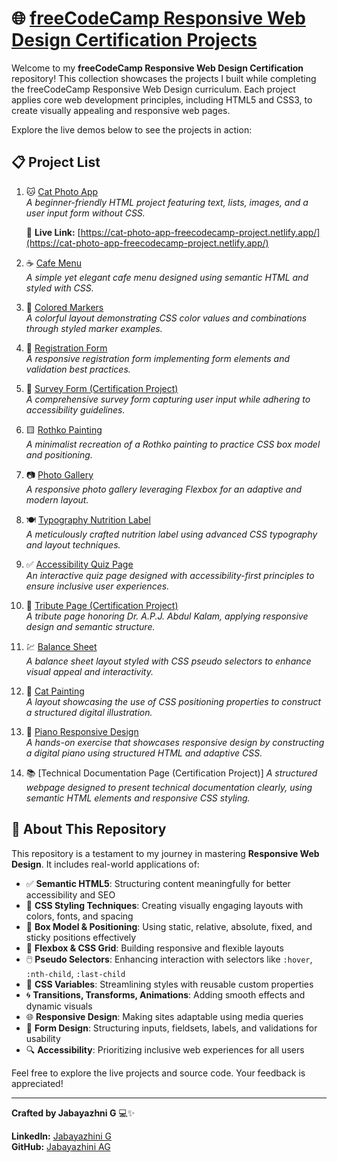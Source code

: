 # 🌐 [freeCodeCamp Responsive Web Design Certification Projects](https://www.freecodecamp.org/learn/2022/responsive-web-design/)

Welcome to my **freeCodeCamp Responsive Web Design Certification** repository! This collection showcases the projects I built while completing the freeCodeCamp Responsive Web Design curriculum. Each project applies core web development principles, including HTML5 and CSS3, to create visually appealing and responsive web pages.

Explore the live demos below to see the projects in action:

## 📋 Project List

1. 🐱 [Cat Photo App](https://www.freecodecamp.org/learn/2022/responsive-web-design/#learn-html-by-building-a-cat-photo-app)  
   *A beginner-friendly HTML project featuring text, lists, images, and a user input form without CSS.*
   
   🔗 **Live Link:** [https://cat-photo-app-freecodecamp-project.netlify.app/](https://cat-photo-app-freecodecamp-project.netlify.app/)

3. ☕ [Cafe Menu](https://cafe-menu-freecodecamp-project.netlify.app/)  
   *A simple yet elegant cafe menu designed using semantic HTML and styled with CSS.*

4. 🎨 [Colored Markers](https://colored-markers-freecodecamp-project.netlify.app/)  
   *A colorful layout demonstrating CSS color values and combinations through styled marker examples.*

5. 📄 [Registration Form](https://registration-form-freecodecampproject.netlify.app/)  
   *A responsive registration form implementing form elements and validation best practices.*

6. 📝 [Survey Form (Certification Project)](https://survey-form-free-code-camp-project.netlify.app/)  
   *A comprehensive survey form capturing user input while adhering to accessibility guidelines.*

7. 🟨 [Rothko Painting](https://rothko-painting-freecodecamp-project.netlify.app/)  
   *A minimalist recreation of a Rothko painting to practice CSS box model and positioning.*

8. 📷 [Photo Gallery](https://flexbox-photogallery-freecodecamp.netlify.app/)  
   *A responsive photo gallery leveraging Flexbox for an adaptive and modern layout.*

9. 🍽️ [Typography Nutrition Label](https://typography-freecodecamp-project.netlify.app/)  
   *A meticulously crafted nutrition label using advanced CSS typography and layout techniques.*

10. ✅ [Accessibility Quiz Page](https://accessibility-learning-freecodecamp.netlify.app/)  
   *An interactive quiz page designed with accessibility-first principles to ensure inclusive user experiences.*

11. 🏅 [Tribute Page (Certification Project)](https://dr-apjkalam-tribute-page-freecodecamp.netlify.app/)  
   *A tribute page honoring Dr. A.P.J. Abdul Kalam, applying responsive design and semantic structure.*

12. 💹 [Balance Sheet](https://balance-sheet-css-pseudoselectors-fcc.netlify.app/)  
   *A balance sheet layout styled with CSS pseudo selectors to enhance visual appeal and interactivity.*

13. 🎨 [Cat Painting](https://cat-painting-css-positioning-fcc.netlify.app/)  
    *A layout showcasing the use of CSS positioning properties to construct a structured digital illustration.*

14. 🎹 [Piano Responsive Design](https://piano-responsive-design-freecodecamp.netlify.app/)  
    *A hands-on exercise that showcases responsive design by constructing a digital piano using structured HTML and adaptive CSS.*

15. 📚 [Technical Documentation Page (Certification Project)]
    *A structured webpage designed to present technical documentation clearly, using semantic HTML elements and responsive CSS styling.*

## 📌 About This Repository

This repository is a testament to my journey in mastering **Responsive Web Design**. It includes real-world applications of:

- ✅ **Semantic HTML5**: Structuring content meaningfully for better accessibility and SEO
- 🎨 **CSS Styling Techniques**: Creating visually engaging layouts with colors, fonts, and spacing
- 📐 **Box Model & Positioning**: Using static, relative, absolute, fixed, and sticky positions effectively
- 🧩 **Flexbox & CSS Grid**: Building responsive and flexible layouts
- 🖱️ **Pseudo Selectors**: Enhancing interaction with selectors like `:hover`, `:nth-child`, `:last-child`
- 🎨 **CSS Variables**: Streamlining styles with reusable custom properties
- 🌀 **Transitions, Transforms, Animations**: Adding smooth effects and dynamic visuals
- 🌐 **Responsive Design**: Making sites adaptable using media queries
- 📄 **Form Design**: Structuring inputs, fieldsets, labels, and validations for usability
- 🔍 **Accessibility**: Prioritizing inclusive web experiences for all users

Feel free to explore the live projects and source code. Your feedback is appreciated!

---

**Crafted by Jabayazhni G** 💻✨

**LinkedIn:** [Jabayazhini G](https://www.linkedin.com/in/jabayazhini-ag/)  
**GitHub:** [Jabayazhini AG](https://github.com/jabayazhini-ag)

